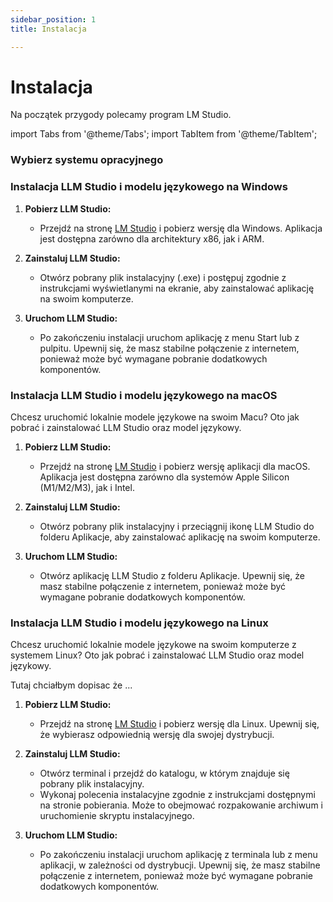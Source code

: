 ```yaml
---
sidebar_position: 1
title: Instalacja

---
```


# Instalacja

Na początek przygody polecamy program LM Studio. 


import Tabs from '@theme/Tabs';
import TabItem from '@theme/TabItem';

### Wybierz systemu opracyjnego

<Tabs>

  <TabItem value="Windows" label="Windows">
  
### Instalacja LLM Studio i modelu językowego na Windows

1. **Pobierz LLM Studio:**
   - Przejdź na stronę [LM Studio](https://lmstudio.ai) i pobierz wersję dla Windows. Aplikacja jest dostępna zarówno dla architektury x86, jak i ARM.

2. **Zainstaluj LLM Studio:**
   - Otwórz pobrany plik instalacyjny (.exe) i postępuj zgodnie z instrukcjami wyświetlanymi na ekranie, aby zainstalować aplikację na swoim komputerze.

3. **Uruchom LLM Studio:**
   - Po zakończeniu instalacji uruchom aplikację z menu Start lub z pulpitu. Upewnij się, że masz stabilne połączenie z internetem, ponieważ może być wymagane pobranie dodatkowych komponentów.

  </TabItem>
    <TabItem value="MacOS" label="MacOS" default>

### Instalacja LLM Studio i modelu językowego na macOS

Chcesz uruchomić lokalnie modele językowe na swoim Macu? Oto jak pobrać i zainstalować LLM Studio oraz model językowy.

1. **Pobierz LLM Studio:**
   - Przejdź na stronę [LM Studio](https://lmstudio.ai) i pobierz wersję aplikacji dla macOS. Aplikacja jest dostępna zarówno dla systemów Apple Silicon (M1/M2/M3), jak i Intel.

2. **Zainstaluj LLM Studio:**
   - Otwórz pobrany plik instalacyjny i przeciągnij ikonę LLM Studio do folderu Aplikacje, aby zainstalować aplikację na swoim komputerze.

3. **Uruchom LLM Studio:**
   - Otwórz aplikację LLM Studio z folderu Aplikacje. Upewnij się, że masz stabilne połączenie z internetem, ponieważ może być wymagane pobranie dodatkowych komponentów.

  </TabItem>
  <TabItem value="Linux" label="Linux">


### Instalacja LLM Studio i modelu językowego na Linux

Chcesz uruchomić lokalnie modele językowe na swoim komputerze z systemem Linux? Oto jak pobrać i zainstalować LLM Studio oraz model językowy.

Tutaj chciałbym dopisac że ... 

1. **Pobierz LLM Studio:**
   - Przejdź na stronę [LM Studio](https://lmstudio.ai) i pobierz wersję dla Linux. Upewnij się, że wybierasz odpowiednią wersję dla swojej dystrybucji.

2. **Zainstaluj LLM Studio:**
   - Otwórz terminal i przejdź do katalogu, w którym znajduje się pobrany plik instalacyjny.
   - Wykonaj polecenia instalacyjne zgodnie z instrukcjami dostępnymi na stronie pobierania. Może to obejmować rozpakowanie archiwum i uruchomienie skryptu instalacyjnego.

3. **Uruchom LLM Studio:**
   - Po zakończeniu instalacji uruchom aplikację z terminala lub z menu aplikacji, w zależności od dystrybucji. Upewnij się, że masz stabilne połączenie z internetem, ponieważ może być wymagane pobranie dodatkowych komponentów.

  </TabItem>
</Tabs>

